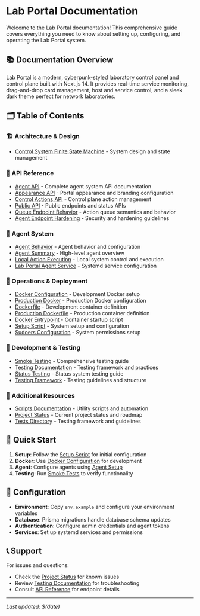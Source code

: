 # Lab Portal Documentation

Welcome to the Lab Portal documentation! This comprehensive guide covers everything you need to know about setting up, configuring, and operating the Lab Portal system.

## 📚 Documentation Overview

Lab Portal is a modern, cyberpunk-styled laboratory control panel and control plane built with Next.js 14. It provides real-time service monitoring, drag-and-drop card management, host and service control, and a sleek dark theme perfect for network laboratories.

## 🗂️ Table of Contents

### 🏗️ Architecture & Design
- [Control System Finite State Machine](architecture/CONTROL_SYSTEM_FSM.md) - System design and state management

### 🔌 API Reference
- [Agent API](api/AGENT_API.md) - Complete agent system API documentation
- [Appearance API](api/APPEARANCE_API.md) - Portal appearance and branding configuration
- [Control Actions API](api/CONTROL_ACTIONS_API.md) - Control plane action management
- [Public API](api/PUBLIC_API.md) - Public endpoints and status APIs
- [Queue Endpoint Behavior](api/QUEUE_ENDPOINT_BEHAVIOR.md) - Action queue semantics and behavior
- [Agent Endpoint Hardening](api/AGENT_ENDPOINT_HARDENING.md) - Security and hardening guidelines

### 🤖 Agent System
- [Agent Behavior](agent/AGENT_BEHAVIOR.md) - Agent behavior and configuration
- [Agent Summary](agent/AGENT_SUMMARY.md) - High-level agent overview
- [Local Action Execution](agent/LOCAL_ACTION_EXECUTION.md) - Local system control and execution
- [Lab Portal Agent Service](agent/lab-portal-agent.service) - Systemd service configuration

### 🚀 Operations & Deployment
- [Docker Configuration](ops/docker-compose.yml) - Development Docker setup
- [Production Docker](ops/docker-compose.prod.yaml) - Production Docker configuration
- [Dockerfile](ops/Dockerfile) - Development container definition
- [Production Dockerfile](ops/Dockerfile.prod) - Production container definition
- [Docker Entrypoint](ops/docker-entrypoint.sh) - Container startup script
- [Setup Script](ops/setup.sh) - System setup and configuration
- [Sudoers Configuration](ops/SUDOERS_CONFIGURATION.md) - System permissions setup

### 🧪 Development & Testing
- [Smoke Testing](dev/SMOKE_TESTING.md) - Comprehensive testing guide
- [Testing Documentation](dev/TESTING.md) - Testing framework and practices
- [Status Testing](dev/STATUS_TESTING.md) - Status system testing guide
- [Testing Framework](../tests/README.md) - Testing guidelines and structure

### 📖 Additional Resources
- [Scripts Documentation](scripts.md) - Utility scripts and automation
- [Project Status](../PROJECT_STATUS.md) - Current project status and roadmap
- [Tests Directory](../tests/README.md) - Testing framework and guidelines

## 🚀 Quick Start

1. **Setup**: Follow the [Setup Script](ops/setup.sh) for initial configuration
2. **Docker**: Use [Docker Configuration](ops/docker-compose.yml) for development
3. **Agent**: Configure agents using [Agent Setup](agent/LOCAL_ACTION_EXECUTION.md)
4. **Testing**: Run [Smoke Tests](dev/SMOKE_TESTING.md) to verify functionality

## 🔧 Configuration

- **Environment**: Copy `env.example` and configure your environment variables
- **Database**: Prisma migrations handle database schema updates
- **Authentication**: Configure admin credentials and agent tokens
- **Services**: Set up systemd services and permissions

## 📞 Support

For issues and questions:
- Check the [Project Status](../PROJECT_STATUS.md) for known issues
- Review [Testing Documentation](dev/TESTING.md) for troubleshooting
- Consult [API Reference](api/) for endpoint details

---

*Last updated: $(date)*
